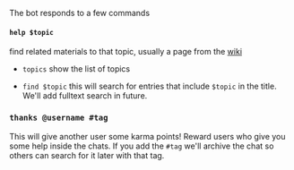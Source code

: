 The bot responds to a few commands

#### **`help $topic`**
find related materials to that topic, usually a page from the [wiki](https://github.com/bothelpers/kbase/wiki/)

- `topics`
show the list of topics

- `find $topic` this will search for entries that include `$topic` in the title. We'll add fulltext search in future.

### `thanks @username #tag`
This will give another user some karma points! Reward users who give you some help inside the chats.
If you add the `#tag` we'll archive the chat so others can search for it later with that tag.
